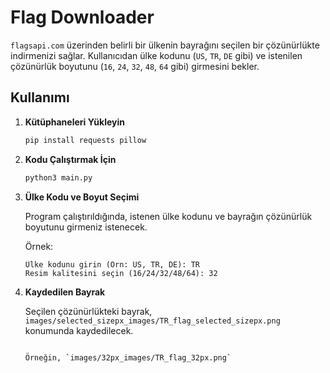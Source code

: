 # Flag Downloader

`flagsapi.com` üzerinden belirli bir ülkenin bayrağını seçilen bir çözünürlükte indirmenizi sağlar. Kullanıcıdan ülke kodunu (`US`, `TR`, `DE` gibi) ve istenilen çözünürlük boyutunu (`16`, `24`, `32`, `48`, `64` gibi) girmesini bekler.

## Kullanımı

1. **Kütüphaneleri Yükleyin**

    ```bash
    pip install requests pillow
    ```

2. **Kodu Çalıştırmak İçin**

    ```bash
    python3 main.py
    ```

3. **Ülke Kodu ve Boyut Seçimi**

    Program çalıştırıldığında, istenen ülke kodunu ve bayrağın çözünürlük boyutunu girmeniz istenecek.

    Örnek:

    ```
    Ülke kodunu girin (Örn: US, TR, DE): TR
    Resim kalitesini seçin (16/24/32/48/64): 32
    ```

4. **Kaydedilen Bayrak**

    Seçilen çözünürlükteki bayrak, `images/selected_sizepx_images/TR_flag_selected_sizepx.png` konumunda kaydedilecek.
   
   ```
   
   Örneğin, `images/32px_images/TR_flag_32px.png`
   
   ```
